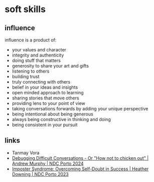 # soft skills


## influence

influence is a product of:
* your values and character
* integrity and authenticity
* doing stuff that matters
* generosity to share your art and gifts
* listening to others
* building trust
* truly connecting with others
* belief in your ideas and insights
* open minded approach to learning
* sharing stories that move others
* providing lens to your point of view
* taking conversations forwards by adding your unique perspective
* being intentional about being generous
* always being constructive in thinking and doing
* being consistent in your pursuit

## links
* Tanmay Vora
* [Debugging Difficult Conversations - Or "How not to chicken out" | Andrew Murphy | NDC Porto 2024](https://www.youtube.com/watch?v=G17W6y7ClSo)
* [Imposter Syndrome: Overcoming Self-Doubt in Success | Heather Downing | NDC Porto 2023](https://www.youtube.com/watch?v=rUCeYIirO40)

